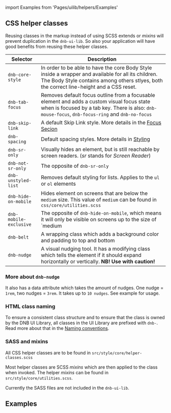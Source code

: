 import Examples from 'Pages/uilib/helpers/Examples'

## CSS helper classes

Reusing classes in the markup instead of using SCSS extends or _mixins_ will prevent duplication in the `dnb-ui-lib`. So also your application will have good benefits from reusing these helper classes.

| Selector               | Description                                                                                                                                                                                                                                                     |
| ---------------------- | --------------------------------------------------------------------------------------------------------------------------------------------------------------------------------------------------------------------------------------------------------------- |
| `dnb-core-style`       | In order to be able to have the core Body Style inside a wrapper and available for all its children. The Body Style contains among others stlyes, both the correct line-height and a CSS reset.                                                                 |
| `dnb-tab-focus`        | Removes default focus outline from a focusable element and adds a custom visual focus state when is focused by a tab key. There is also: `dnb-mouse-focus`, `dnb-focus-ring` and `dnb-no-focus`                                                                 |
| `dnb-skip-link`        | A default Skip Link style. More details in the [Focus Secion](/uilib/usage/accessibility/focus#skip-link)                                                                                                                                                       |
| `dnb-spacing`          | Default spacing styles. More details in [Styling](/uilib/usage/customisation/styling#spacing)                                                                                                                                                                   |
| `dnb-sr-only`          | Visually hides an element, but is still reachable by screen readers. (_sr_ stands for _Screen Reader_)                                                                                                                                                          |
| `dnb-not-sr-only`      | The opposite of `dnb-sr-only`                                                                                                                                                                                                                                   |
| `dnb-unstyled-list`    | Removes default styling for lists. Applies to the `ul` or `ol` elements                                                                                                                                                                                         |
| `dnb-hide-on-mobile`   | Hides element on screens that are below the `medium` size. This value of `medium` can be found in `css/core/utilities.scss`                                                                                                                                     |
| `dnb-mobile-exclusive` | The opposite of `dnb-hide-on-mobile`, which means it will only be visible on screens up to the size of `medium | |`dnb-width-limit`| Our main wrapping class for containers. It has a max-width and a left and right padding which varies based on screen sizes |
| `dnb-belt`             | A wrapping class which adds a background color and padding to top and bottom                                                                                                                                                                                    |
| `dnb-nudge`            | A visual nudging tool. It has a modifying class which tells the element if it should expand horizontally or vertically. **NB! Use with caution!**                                                                                                               |

### More about `dnb-nudge`

It also has a data attribute which takes the amount of nudges. One nudge = `1rem`, two nudges = `3rem`. It takes up to `10 nudges`. See example for usage.

### HTML class naming

To ensure a consistent class structure and to ensure that the class is owned by the DNB UI Library, all classes in the UI Library are prefixed with `dnb-`. Read more about that in the [Naming conventions](/uilib/development/naming).

### SASS and mixins

All CSS helper classes are to be found in `src/style/core/helper-classes.scss`

Most helper classes are SCSS _mixins_ which are then applied to the class when invoked. The helper _mixins_ can be found in `src/style/core/utilities.scss`.

Currently the SASS files are not included in the `dnb-ui-lib`.

## Examples

<Examples />
